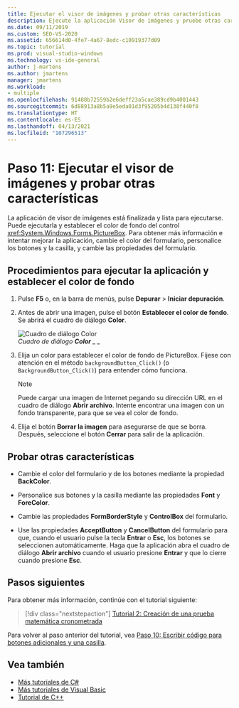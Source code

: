 ```yaml
---
title: Ejecutar el visor de imágenes y probar otras características
description: Ejecute la aplicación Visor de imágenes y pruebe otras características en el tutorial Crear un visor de imágenes.
ms.date: 09/11/2019
ms.custom: SEO-VS-2020
ms.assetid: 656614d0-4fe7-4a67-8edc-c10919377d09
ms.topic: tutorial
ms.prod: visual-studio-windows
ms.technology: vs-ide-general
author: j-martens
ms.author: jmartens
manager: jmartens
ms.workload:
- multiple
ms.openlocfilehash: 91488b72559b2e6deff23a5cae389cd9b4001443
ms.sourcegitcommit: 6d88913a8b5a9e5eda01d3f95205b4d138f440f8
ms.translationtype: HT
ms.contentlocale: es-ES
ms.lasthandoff: 04/13/2021
ms.locfileid: "107296513"
---
```

# <a name="step-11-run-your-picture-viewer-app-and-try-other-features"></a>Paso 11: Ejecutar el visor de imágenes y probar otras características

La aplicación de visor de imágenes está finalizada y lista para ejecutarse. Puede ejecutarla y establecer el color de fondo del control <xref:System.Windows.Forms.PictureBox>. Para obtener más información e intentar mejorar la aplicación, cambie el color del formulario, personalice los botones y la casilla, y cambie las propiedades del formulario.

## <a name="how-to-run-your-app-and-set-the-background-color"></a>Procedimientos para ejecutar la aplicación y establecer el color de fondo

1. Pulse **F5** o, en la barra de menús, pulse **Depurar** > **Iniciar depuración**.

1. Antes de abrir una imagen, pulse el botón **Establecer el color de fondo**. Se abrirá el cuadro de diálogo **Color**.

     ![Cuadro de diálogo Color](../ide/media/express_colordialog.png)<br/>
*Cuadro de diálogo **Color** _ _*

1. Elija un color para establecer el color de fondo de PictureBox. Fíjese con atención en el método `backgroundButton_Click()` (o `BackgroundButton_Click()`) para entender cómo funciona.

    > [!NOTE]
    > Puede cargar una imagen de Internet pegando su dirección URL en el cuadro de diálogo **Abrir archivo**. Intente encontrar una imagen con un fondo transparente, para que se vea el color de fondo.

1. Elija el botón **Borrar la imagen** para asegurarse de que se borra. Después, seleccione el botón **Cerrar** para salir de la aplicación.

## <a name="try-other-features"></a>Probar otras características

* Cambie el color del formulario y de los botones mediante la propiedad **BackColor**.

* Personalice sus botones y la casilla mediante las propiedades **Font** y **ForeColor**.

* Cambie las propiedades **FormBorderStyle** y **ControlBox** del formulario.

* Use las propiedades **AcceptButton** y **CancelButton** del formulario para que, cuando el usuario pulse la tecla **Entrar** o **Esc**, los botones se seleccionen automáticamente. Haga que la aplicación abra el cuadro de diálogo **Abrir archivo** cuando el usuario presione **Entrar** y que lo cierre cuando presione **Esc**.

## <a name="next-steps"></a>Pasos siguientes

Para obtener más información, continúe con el tutorial siguiente:

> [!div class="nextstepaction"]
> [Tutorial 2: Creación de una prueba matemática cronometrada](../ide/tutorial-2-create-a-timed-math-quiz.md)

Para volver al paso anterior del tutorial, vea [Paso 10: Escribir código para botones adicionales y una casilla](../ide/step-10-write-code-for-additional-buttons-and-a-check-box.md).

## <a name="see-also"></a>Vea también

* [Más tutoriales de C#](../get-started/csharp/index.yml)
* [Más tutoriales de Visual Basic](../get-started/visual-basic/index.yml)
* [Tutorial de C++](/cpp/get-started/tutorial-console-cpp)